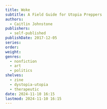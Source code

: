 ```yaml
---
title: Woke
subtitle: A Field Guide for Utopia Preppers
authors:
  - Caitlin Johnstone
publishers:
  - self-published
publishDate: 2017-12-05
series: 
order: 
weight: 
genres:
  - nonfiction
  - art
  - politics
shelves:
  - zine
  - dystopia-utopia
  - therapeutic
date: 2024-11-10 16:15
lastmod: 2024-11-10 16:15
---
```

